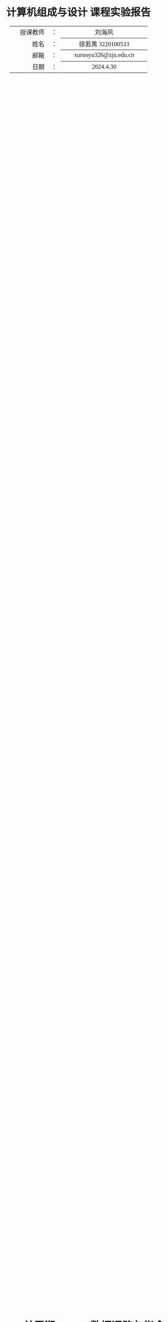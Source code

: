 <div class="cover" style="page-break-after:always;font-family:方正公文仿宋;width:100%;height:100%;border:none;margin: 0 auto;text-align:center;">
    <div style="width:50%;margin: 0 auto;height:0;padding-bottom:10%;">
        </br>
        <img src="https://raw.githubusercontent.com/Keldos-Li/pictures/main/typora-latex-theme/ZJU-name.svg" alt="校名" style="width:100%;"/>
    </div>
    </br></br></br></br></br>
    <div style="width:50%;margin: 0 auto;height:0;padding-bottom:40%;">
        <img src="https://raw.githubusercontent.com/Keldos-Li/pictures/main/typora-latex-theme/ZJU-logo.svg" alt="校徽" style="width:100%;"/>
	</div>
    </br></br></br></br></br></br></br></br></br></br>
    <span style="font-family:黑体;text-align:center;font-size:20pt;margin: 10pt auto;line-height:30pt;"><b>计算机组成与设计 课程实验报告</b></span>
    </br>
    </br>
    <table style="border:none;text-align:center;width:72%;font-family:仿宋;font-size:14px; margin: 0 auto;">
    <tbody style="font-family:华文宋体;font-size:12pt;">
    	<tr style="font-weight:normal;"> 
    		<td style="width:20%;text-align:right;">授课教师</td>
    		<td style="width:2%">：</td> 
    		<td style="width:40%;font-weight:normal;border-bottom: 1px solid;text-align:center;font-family:华文仿宋"> 刘海风 </td>     </tr>
    	<tr style="font-weight:normal;"> 
    		<td style="width:20%;text-align:right;">姓名</td>
    		<td style="width:2%">：</td> 
    		<td style="width:40%;font-weight:normal;border-bottom: 1px solid;text-align:center;font-family:华文仿宋"> 徐若禺 3220100533</td>     </tr>
    	<tr style="font-weight:normal;"> 
    		<td style="width:20%;text-align:right;">邮箱</td>
    		<td style="width:2%">：</td> 
    		<td style="width:40%;font-weight:normal;border-bottom: 1px solid;text-align:center;font-family:华文仿宋"> xuruoyu326@zju.edu.cn </td>     </tr>
    	<tr style="font-weight:normal;"> 
    		<td style="width:20%;text-align:right;">日期</td>
    		<td style="width:2%">：</td> 
    		<td style="width:40%;font-weight:normal;border-bottom: 1px solid;text-align:center;font-family:华文仿宋"> 2024.4.30</td>     </tr>
    </tbody>              
    </table>
</div>


# Lab4-3 单周期 CPU - 数据通路与指令扩展

Lab4 实验报告分为 4-3 和 4-4 两部分，此为第一部分。

## 模块设计

<!-- 本节重点介绍实验的具体过程，包括：代码设计层次结构图及说明、源代码（包括注释）、PC机上进行的关键步骤截图及说明、调试过程等，这部分的内容应当与实际操作过程和结果相符。本节也可以再细分小节，要求同上。（实验报告中请去除本段） -->

### SCPU_ctrl 模块设计

控制单元用于将指令解析为控制信号并提供给数据通路。下面对主要控制信号进行解释：
- `ALUSrc_B`：ALU 第二个操作数选择信号，0 为 `rs2`，1 为立即数。
- `MemtoReg`：写回寄存器的数据来源选择信号，00 为 ALU 计算结果，01 为内存读取数据，10 为 `PC + 4`，11 为立即数 Imm。
- `RegWrite`：寄存器写使能信号，0 为不写，1 为写。
- `MemRW`：内存读写使能信号，0 为读，1 为写。此处的 `MemRW` 与最终传给 RAM 的 `wea` 信号不同，需要在 DataPath 中根据指令类型与地址后两位决定最终四位 `wea` 信号的值（见 DataPath 中的 MemRWProcess 模块）。
- `Jump`：跳转信号，00 为 SB 型指令跳转，01 为 `jal` 跳转，10 为 `jalr` 跳转。
- `ALUOp`：ALU 选择信号。
- `Unsigned`：load 指令是否为无符号。
- `SLType`：内存存取指令位宽，01 为 `lw/sw`，10 为 `lh/lhu/sh`，11 为 `lb/lbu/sb`。
- `Branch`：区分 SB 型指令，01 为 `beq/blt/bltu`，10 为 `bne/bge/bgeu`。另外，ALU 模块新增 `EQ` 运算，当两数相等时输出 1，这样对所有 SB 型指令的 ALU 输出进行了统一。
- `UT`：区分 U 型指令，0 为 `lui`，1 为 `auipc`。
- `ImmSel`：立即数生成信号。

对于 ALU 操作码，本模块采用逐级译码的方式：先根据 `OPcode` 生成 `ALUOp` 指示指令类型，再根据 `ALUOp` 生成 `ALU_Control`。

`SCPU_ctrl` 模块代码如下：

```Verilog
module SCPU_ctrl (
    input Fun7,
    input MIO_ready,
    input [2:0] Fun3,
    input [4:0] OPcode,
    output reg UT,
    output reg MemRW,
    output reg CPU_MIO,
    output reg RegWrite,
    output reg ALUSrc_B,
    output reg Unsigned,
    output reg [1:0] Jump,
    output reg [1:0] Branch,
    output reg [1:0] MemtoReg,
    output reg [1:0] SLType,
    output reg [2:0] ImmSel,
    output reg [3:0] ALU_Control
);

    reg [1:0] ALUOp;

    // ALUSrc_B: 0: rs2, 1: Imm
    // MemtoReg: 00: ALU, 01: Mem, 10: PC+4, 11: Imm
    // RegWrite: 0: No, 1: Yes
    // MemRW: 0: No/Read, 1: Write
    // Jump: 00: No/SB-type, 01: jal, 10: jalr
    // ALUOp: 00: add, 01: sub(SB-type), 10: case(R-type), 11: case(I-type(ALU))
    // Unsigned: 0: lw/lb/lh, 1: lbu/lhu
    // SLType: 01: lw/sw, 10: lb/sb/lbu, 11: lh/sh/lhu
    always @(*) begin
        case (OPcode)
            5'b01100: {ALUSrc_B, MemtoReg, RegWrite, MemRW, Jump, ALUOp, Unsigned, SLType} = 12'b000100010000; // R-type
            5'b00100: {ALUSrc_B, MemtoReg, RegWrite, MemRW, Jump, ALUOp, Unsigned, SLType} = 12'b100100011000; // I-type(ALU)
            5'b00000: begin // I-type(load)
                case (Fun3)
                    3'b000: {ALUSrc_B, MemtoReg, RegWrite, MemRW, Jump, ALUOp, Unsigned, SLType} = 12'b101100000010; // lb
                    3'b001: {ALUSrc_B, MemtoReg, RegWrite, MemRW, Jump, ALUOp, Unsigned, SLType} = 12'b101100000011; // lh
                    3'b010: {ALUSrc_B, MemtoReg, RegWrite, MemRW, Jump, ALUOp, Unsigned, SLType} = 12'b101100000001; // lw
                    3'b100: {ALUSrc_B, MemtoReg, RegWrite, MemRW, Jump, ALUOp, Unsigned, SLType} = 12'b101100000110; // lbu
                    3'b101: {ALUSrc_B, MemtoReg, RegWrite, MemRW, Jump, ALUOp, Unsigned, SLType} = 12'b101100000111; // lhu
                endcase
            end
            5'b01000: begin // S-type
                case (Fun3)
                    3'b000: {ALUSrc_B, MemtoReg, RegWrite, MemRW, Jump, ALUOp, Unsigned, SLType} = 12'b100010000010; // sb
                    3'b001: {ALUSrc_B, MemtoReg, RegWrite, MemRW, Jump, ALUOp, Unsigned, SLType} = 12'b100010000011; // sh
                    3'b010: {ALUSrc_B, MemtoReg, RegWrite, MemRW, Jump, ALUOp, Unsigned, SLType} = 12'b100010000001; // sw
                endcase
            end
            5'b11000: {ALUSrc_B, MemtoReg, RegWrite, MemRW, Jump, ALUOp, Unsigned, SLType} = 12'b000000001000; // SB-type
            5'b11011: {ALUSrc_B, MemtoReg, RegWrite, MemRW, Jump, ALUOp, Unsigned, SLType} = 12'b110100100000; // jal
            5'b11001: {ALUSrc_B, MemtoReg, RegWrite, MemRW, Jump, ALUOp, Unsigned, SLType} = 12'b110101000000; // jalr
            5'b01101: {ALUSrc_B, MemtoReg, RegWrite, MemRW, Jump, ALUOp, Unsigned, SLType} = 12'b011100000000; // lui
            5'b00101: {ALUSrc_B, MemtoReg, RegWrite, MemRW, Jump, ALUOp, Unsigned, SLType} = 12'b011100000000; // auipc
        endcase
        // Branch: 01: beq/blt/bltu, 10: bne/bge/bgeu
        Branch[0] = (OPcode == 5'b11000 && (Fun3 == 3'b000 || Fun3 == 3'b100 || Fun3 == 3'b110)) ? 1'b1 : 1'b0;
        Branch[1] = (OPcode == 5'b11000 && (Fun3 == 3'b001 || Fun3 == 3'b101 || Fun3 == 3'b111)) ? 1'b1 : 1'b0;
        // UT: 1 auipc, 0 lui
        UT = (OPcode == 5'b00101) ? 1'b1 : 1'b0;
    end

    // ImmSel: 000: lui/auipc, 001: I-type, 010: S-type, 011: SB-type, 100: jal, 101: jalr, 110: auipc
    always @(*) begin
        case (OPcode)
            5'b00100: ImmSel = 3'b001; // I-type(ALU)
            5'b00000: ImmSel = 3'b001; // I-type(load)
            5'b01000: ImmSel = 3'b010; // S-type
            5'b11000: ImmSel = 3'b011; // SB-type
            5'b11011: ImmSel = 3'b100; // jal
            5'b11001: ImmSel = 3'b001; // jalr
            5'b01101: ImmSel = 3'b000; // lui
            5'b00101: ImmSel = 3'b000; // auipc
        endcase
    end

    always @(*) begin
        case (ALUOp)
            2'b00: ALU_Control = 4'b0000; // add
            2'b01: begin // SB-type
                case (Fun3)
                    3'b000: ALU_Control = 4'b1010; // beq
                    3'b001: ALU_Control = 4'b1010; // bne
                    3'b100: ALU_Control = 4'b0011; // blt
                    3'b101: ALU_Control = 4'b0011; // bge
                    3'b110: ALU_Control = 4'b0100; // bltu
                    3'b111: ALU_Control = 4'b0100; // bgeu
                endcase
            end
            2'b10: begin // R-type
                case ({Fun3, Fun7})
                    4'b0000: ALU_Control = 4'b0000; // add
                    4'b0001: ALU_Control = 4'b0001; // sub
                    4'b0010: ALU_Control = 4'b0010; // sll
                    4'b0100: ALU_Control = 4'b0011; // slt
                    4'b0110: ALU_Control = 4'b0100; // sltu
                    4'b1000: ALU_Control = 4'b0101; // xor
                    4'b1010: ALU_Control = 4'b0110; // srl
                    4'b1011: ALU_Control = 4'b0111; // sra
                    4'b1100: ALU_Control = 4'b1000; // or
                    4'b1110: ALU_Control = 4'b1001; // and
                endcase
            end
            2'b11: begin // I-type(ALU)
                case (Fun3)
                    3'b000: ALU_Control = 4'b0000; // add
                    3'b001: ALU_Control = 4'b0010; // sll
                    3'b010: ALU_Control = 4'b0011; // slt
                    3'b011: ALU_Control = 4'b0100; // sltu
                    3'b100: ALU_Control = 4'b0101; // xor
                    3'b110: ALU_Control = 4'b1000; // or
                    3'b111: ALU_Control = 4'b1001; // and
                    3'b101: begin
                        case (Fun7)
                            1'b0: ALU_Control = 4'b0110; // srl
                            1'b1: ALU_Control = 4'b0111; // sra
                        endcase
                    end
                endcase
            end
        endcase
        CPU_MIO = 0;
    end

endmodule
```

### DataPath 模块设计

**DataPath 图见末尾附录**

SCPU 中的数据通路部分用于串联各个模块，并根据控制信号实现不同指令的功能。以下对模块中出现的多路选择器进行功能介绍：
- `MUX2T1_0`：根据 `ALUSrc_B` 选择 ALU 第二个操作数来源于 `rs2` 还是立即数。
- `MUX2T1_1`：根据 SB 类型指令比较结果选择下一个指令是 `PC + 4` 还是 `PC + imm`。
- `MUX4T1_0`：根据 `MemtoReg` 信号选择写入寄存器堆的数据来源于 ALU、内存、PC 还是大立即数。
- `MUX4T1_1`：根据 `Jump` 信号决定下一个指令是 `PC + 4`、`PC + imm` 还是 `rs1 + imm`，并写入 PC 寄存器。

以下为数据通路代码：
```Verilog
module DataPath(
    input clk,
    input rst,
    input UT,
    input RegWrite,
    input Unsigned,
    input ALUSrc_B,
    input MemRW_in,
    input [1:0] Jump,
    input [1:0] SLType,
    input [1:0] Branch,
    input [1:0] MemtoReg,
    input [2:0] ImmSel,
    input [3:0] ALU_Control,
    input [31:0] Data_in,
    input [31:0] inst_field,
    output [3:0] MemRW_out,
    output [31:0] PC_out,
    output [31:0] Data_out,
    output [31:0] ALU_out
);

    wire [31:0] Imm_out;
    wire [31:0] Rs1_data;
    wire [31:0] Rs2_data;
    wire [31:0] DataTMUX;
    wire [31:0] add_0_res;
    wire [31:0] add_1_res;
    wire [31:0] MUX2T1_0_res;
    wire [31:0] MUX2T1_1_res;
    wire [31:0] MUX4T1_0_res;
    wire [31:0] MUX4T1_1_res;

    MUX2T1_32 MUX2T1_0 (
        .I0(Rs2_data),
        .I1(Imm_out),
        .S(ALUSrc_B),
        .O(MUX2T1_0_res)
    );

    MUX2T1_32 MUX2T1_1 (
        .I0(add_0_res),
        .I1(add_1_res),
        .S((Branch[0] & ALU_out[0]) | (Branch[1] & (~ALU_out[0]))),
        .O(MUX2T1_1_res)
    );

    MUX4T1_32 MUX4T1_0 (
        .I0(ALU_out),
        .I1(DataTMUX),
        .I2(add_0_res),
        .I3(UT ? add_1_res : Imm_out),
        .S(MemtoReg),
        .O(MUX4T1_0_res)
    );

    MUX4T1_32 MUX4T1_1 (
        .I0(MUX2T1_1_res),
        .I1(add_1_res),
        .I2(ALU_out),
        .I3(MUX2T1_1_res),
        .S(Jump),
        .O(MUX4T1_1_res)
    );

    add_32 add_32_0 (
        .A(PC_out),
        .B(32'h00000004),
        .O(add_0_res)
    );

    add_32 add_32_1 (
        .A(PC_out),
        .B(Imm_out),
        .O(add_1_res)
    );

    DataProcess DP (
        .Addr(ALU_out[1:0]),
        .Data_in(Data_in),
        .DataTMUX(DataTMUX),
        .Unsigned(Unsigned),
        .SLType(SLType)
    );

    MemRWProcess MP (
        .MemRW_in(MemRW_in),
        .SLType(SLType),
        .Addr(ALU_out[1:0]),
        .MemRW_out(MemRW_out),
        .Rs2_data(Rs2_data),
        .Data_out(Data_out)
    );

    ImmGen ImmGen (
        .ImmSel(ImmSel),
        .inst_field(inst_field),
        .Imm_out(Imm_out)
    );

    ALU ALU (
        .A(Rs1_data),
        .ALU_operation(ALU_Control),
        .B(MUX2T1_0_res),
        .res(ALU_out)
    );

    REG32 PC (
        .clk(clk),
        .rst(rst),
        .CE(1'b1),
        .D(MUX4T1_1_res),
        .Q(PC_out)
    );

    Regs Regs (
        .clk(clk),
        .rst(rst),
        .Rs1_addr(inst_field[19:15]),
        .Rs2_addr(inst_field[24:20]),
        .Wt_addr(inst_field[11:7]),
        .Wt_data(MUX4T1_0_res),
        .RegWrite(RegWrite),
        .Rs1_data(Rs1_data),
        .Rs2_data(Rs2_data)
    );

endmodule
```

<!-- - S-type
    - 对于 sb, sh 等指令的处理：通过增加 SCPU_ctrl 中 MemRW 的位数，使其与 RAM 中 wea 相对应（wea 为四位，每一位代表一个字节的写使能）；无需考虑符号扩展。
- I-type(load)
    - 对于 lb, lbu, lh, lhu 等指令的处理：正常从 memory 中读取 32 位数据，然后在 regFile 的 write data 前加一个新模块（根据 MemRW 按字节截取数据，再根据是否为 unsigned 进行扩展，在 Data Process 模块完成）
    - Data Process 模块
        - 输入：MemRW, MemData, MemAddr, MemData
        - 输出：Data
        - 逻辑：根据 MemRW 按字节截取数据，再根据是否为 unsigned 进行扩展
    - 需要注意：由于 MemRW 位数修改，因此 SCPU 和 CSSTE 也需要相应修改
- SB-type
    - 在 ALU 模块新增 EQ 运算，当 `A == B` 时 `res = 1`，为了使 `beq`, `bne` 与其他跳转指令统一
        - `Branch[0] = 1`: beq, blt, bltu
        - `Branch[1] = 1`: bne, bge, bgeu
    - `MUX2T1_1` 中 `S = (Branch[0] & ALU_res[0]) | (Branch[1] & ~ALU_res[0])` -->

#### DataProcess

`DataProcess` 为内存读取处理模块，输入为内存中取出的 `Data_in`，输出为 32 位 `DataTMUX`。先根据 `SLType` 信号与地址后两位决定取 `Data_in` 的哪一部分，再根据指令是否为无符号进行相应扩展。`DataProcess` 模块代码如下：
```Verilog
module DataProcess(
    input Unsigned,
    input [1:0] Addr,
    input [1:0] SLType,
    input [31:0] Data_in,
    output reg [31:0] DataTMUX
);

    // Addr 为数据地址（按字节），需要根据 Addr[1:0] 和 SLType 选择 Data_in 的哪一部分，再根据 Unsigned 选择是否符号扩展
    // Unsigned: 0: lw/lb/lh, 1: lbu/lhu
    // SLType: 01: lw, 10: lb/lbu, 11: lh/lhu
    reg [31:0] tmp;
    always @(*) begin
        case (Addr)
            2'b00: tmp = Data_in;
            2'b01: tmp = {8'b0, Data_in[31:8]};
            2'b10: tmp = {16'b0, Data_in[31:16]};
            2'b11: tmp = {24'b0, Data_in[31:24]};
        endcase
        case (SLType)
            3'b001: DataTMUX = tmp[31:0]; // lw
            3'b010: DataTMUX = (Unsigned) ? {{24{1'b0}}, tmp[7:0]} : {{24{tmp[7]}}, tmp[7:0]}; // lb/lbu
            3'b011: DataTMUX = (Unsigned) ? {{16{1'b0}}, tmp[15:0]} : {{16{tmp[15]}}, tmp[15:0]}; // lh/lhu
            default: DataTMUX = 32'b0;
        endcase
    end

endmodule
```

#### MemRWProcess

`MemRWProcess` 为内存写入处理模块，主要有两个功能：
1. 根据 `SLType` 信号及地址后两位将 `MemRW` 信号扩展为四位 `wea` 表示字内每个字节的写使能，输出 4 位 `MemRW_out`。
2. 根据 `SLType` 信号及地址后两位将写入数据 `Rs2_data` 与内存位置对齐，输出 32 位 `Data_out`。

`MemRWProcess` 模块代码如下：
```Verilog
module MemRWProcess(
    input MemRW_in,
    input [1:0] Addr,
    input [1:0] SLType,
    input [31:0] Rs2_data,
    output reg [3:0] MemRW_out,
    output reg [31:0] Data_out
);

    // SLType: 01: sw, 10: sb, 11: sh
    always @(*) begin
        MemRW_out = 4'b0;
        Data_out = Rs2_data;
        if (MemRW_in) begin
            case (SLType)
                2'b01: {MemRW_out, Data_out} = {4'b1111, Rs2_data}; // sw
                2'b10: begin // sb
                    case (Addr)
                        2'b00: {MemRW_out, Data_out} = {4'b0001, 24'b0, Rs2_data[7:0]};
                        2'b01: {MemRW_out, Data_out} = {4'b0010, 16'b0, Rs2_data[7:0], 8'b0};
                        2'b10: {MemRW_out, Data_out} = {4'b0100, 8'b0, Rs2_data[7:0], 16'b0};
                        2'b11: {MemRW_out, Data_out} = {4'b1000, Rs2_data[7:0], 24'b0};
                    endcase
                end
                2'b11: begin // sh
                    case (Addr)
                        2'b00: {MemRW_out, Data_out} = {4'b0011, 16'b0, Rs2_data[15:0]};
                        2'b01: {MemRW_out, Data_out} = {4'b0110, 8'b0, Rs2_data[15:0], 8'b0};
                        2'b10: {MemRW_out, Data_out} = {4'b1100, Rs2_data[15:0], 16'b0};
                    endcase
                end
            endcase
        end
    end

endmodule
```

#### ImmGen

立即数生成模块有 32 位指令、控制单元提供的立即数选择信号作为输入，32 位生成立即数作为输出。立即数选择信号对应不同的**指令结构**，据此提取 32 位指令中的立即数并扩展为 32 位后输出。`ImmGen` 模块代码如下：

```verilog
module ImmGen(
    input [2:0] ImmSel,
    input [31:0] inst_field,
    output reg [31:0] Imm_out
);

    // ImmSel: 000: U-type, 001: I-type, 010: S-type, 011: SB-type, 100: UJ-type
    always @(*) begin
        case (ImmSel)
            3'b000: Imm_out = {inst_field[31:12], 12'h000}; // U-type
            3'b001: Imm_out = {{21{inst_field[31]}}, inst_field[30:20]}; // I-type
            3'b010: Imm_out = {{21{inst_field[31]}}, inst_field[30:25], inst_field[11:7]}; // S-type
            3'b011: Imm_out = {{20{inst_field[31]}}, inst_field[7], inst_field[30:25], inst_field[11:8], 1'b0}; // SB-type
            3'b100: Imm_out = {{12{inst_field[31]}}, inst_field[19:12], inst_field[20], inst_field[30:21], 1'b0}; // UJ-type
        endcase
    end

endmodule
```

#### REG32

`REG32` 在本实验中为 PC 寄存器，`CE` 为使能信号，`rst` 为复位信号。

```Verilog
module REG32(
    input clk,
    input rst,
    input CE,
    input [31:0] D,
    output reg [31:0] Q
);

    always @(posedge clk or posedge rst) begin
        if (rst) Q <= 32'b0;
        else if (CE) Q <= D;
    end

endmodule
```

### 仿真代码设计

#### ImmGen 仿真设计

ImmGen 的仿真部分，我们对 I-type, J-type, S-type, B-type, U-type 不同类型的所有指令都设计仿真代码，尽量涵盖立即数的边界情况与无符号情况。代码如下：
```Verilog
`include "Lab4_header.vh"

module ImmGen_tb();
    reg [2:0]   ImmSel;
    reg [31:0]  inst_field;
    wire[31:0]  Imm_out;

    ImmGen m0 (.ImmSel(ImmSel), .inst_field(inst_field), .Imm_out(Imm_out));

    `define LET_INST_BE(inst) \
        inst_field = inst; \
        #3;

    initial begin

        /* Test for U-Type */
        ImmSel = `IMM_SEL_U;
        `LET_INST_BE(32'hFFFFF0B7);   //lui x1, 0xFFFFF
        `LET_INST_BE(32'hAAAAA097);   //auipc x1, 0xAAAAA

        /* Test for I-Type */
        ImmSel = `IMM_SEL_I;
        `LET_INST_BE(32'h3E810093);   //addi x1, x2, 1000
        `LET_INST_BE(32'h00A14093);   //xori x1, x2, 10
        `LET_INST_BE(32'h00116093);   //ori x1, x2, 1
        `LET_INST_BE(32'h00017093);   //andi x1, x2, 0
        `LET_INST_BE(32'h01411093);   //slli x1, x2, 20
        `LET_INST_BE(32'h00515093);   //srli x1, x2, 5
        `LET_INST_BE(32'h40F15093);   //srai x1, x2, 15
        `LET_INST_BE(32'hFFF12093);   //slti x1, x2, -1
        `LET_INST_BE(32'h3FF13093);   //sltiu x1, x2, 1023

        `LET_INST_BE(32'h0E910083);   //lb x1, 233(x2)
        `LET_INST_BE(32'h0F114083);   //lh x1, 241(x2)
        `LET_INST_BE(32'h0D914083);   //lbu x1, 217(x2)
        `LET_INST_BE(32'h0D114083);   //lhu x1, 209(x2)

        `LET_INST_BE(32'h00008167);   //jalr x2, 0(x1)

        /* Test for S-Type */
        ImmSel = `IMM_SEL_S;
        `LET_INST_BE(32'hFE110DA3);   //sb x1, -5(x2)
        `LET_INST_BE(32'h00211023);   //sh x2, 0(x2)
        `LET_INST_BE(32'h00C0A523);   //sw x12, 10(x1)

        /* Test for B-Type */
        ImmSel = `IMM_SEL_B;
        `LET_INST_BE(32'hFE108AE3);   //beq x1, x1, -12
        `LET_INST_BE(32'h00211463);   //bne x2, x2, 8
        `LET_INST_BE(32'h0031CA63);   //blt x3, x3, 20
        `LET_INST_BE(32'hFE4256E3);   //bge x4, x4, -20
        `LET_INST_BE(32'h3A20ECE3);   //bltu x1, x2, 3000
        `LET_INST_BE(32'h0020F063);   //bgeu x1, x2, 0

        /* Test for J-Type */
        ImmSel = `IMM_SEL_J;
        `LET_INST_BE(32'hF9DFF06F);   //jal x0, -100
        `LET_INST_BE(32'h3FE000EF);   //jal x1, 1023 NOTE: does ImmGen output 1023?

        #5; $finish();
    end
endmodule
```

#### SCPU_ctrl 仿真设计

`SCPU_ctrl` 模块仿真部分，同样尽量涉及所有指令。仿真代码如下：
```Verilog
`include "Lab4_header.vh"

module SCPU_ctrl_tb();
    reg Fun7;
    reg MIO_ready;
    reg [2:0] Fun3;
    reg [4:0] OPcode;
    wire UT;
    wire MemRW;
    wire CPU_MIO;
    wire RegWrite;
    wire ALUSrc_B;
    wire Unsigned;
    wire [1:0] Jump;
    wire [1:0] Branch;
    wire [1:0] SLType;
    wire [1:0] MemtoReg;
    wire [2:0] ImmSel;
    wire [3:0] ALU_Control;

    SCPU_ctrl m0 (
        .OPcode(OPcode),
        .Fun3(Fun3),
        .Fun7(Fun7),
        .UT(UT),
        .SLType(SLType),
        .Unsigned(Unsigned),
        .MIO_ready(MIO_ready),
        .ImmSel(ImmSel),
        .ALUSrc_B(ALUSrc_B),
        .MemtoReg(MemtoReg),
        .Jump(Jump),
        .Branch(Branch),
        .RegWrite(RegWrite),
        .MemRW(MemRW),
        .ALU_Control(ALU_Control),
        .CPU_MIO(CPU_MIO)
    );

    reg [31:0] inst_for_test;

`define LET_INST_BE(inst) \
    inst_for_test = inst; \
    OPcode = inst_for_test[6:2]; \
    Fun3 = inst_for_test[14:12]; \
    Fun7 = inst_for_test[30]; \
    #5;

    initial begin

        MIO_ready = 0;

        `LET_INST_BE(32'h001100B3); // add x1, x2, x1
        `LET_INST_BE(32'h400080B3); // sub x1, x1, x0
        `LET_INST_BE(32'h002140B3); // xor x1, x2, x2
        `LET_INST_BE(32'h002160B3); // or x1, x2, x2
        `LET_INST_BE(32'h002170B3); // and x1, x2, x2
        `LET_INST_BE(32'h002110B3); // sll x1, x2, x2
        `LET_INST_BE(32'h002150B3); // srl x1, x2, x2
        `LET_INST_BE(32'h402150B3); // sra x1, x2, x2
        `LET_INST_BE(32'h002120B3); // slt x1, x2, x2
        `LET_INST_BE(32'h002130B3); // sltu x1, x2, x2
        `LET_INST_BE(32'h3E810093); // addi x1, x2, 1000
        `LET_INST_BE(32'h00A14093); // xori x1, x2, 10
        `LET_INST_BE(32'h00116093); // ori x1, x2, 1
        `LET_INST_BE(32'h00017093); // andi x1, x2, 0
        `LET_INST_BE(32'h00311093); // slli x1, x2, 3
        `LET_INST_BE(32'h00515093); // srli x1, x2, 5
        `LET_INST_BE(32'h40415093); // srai x1, x2, 4
        `LET_INST_BE(32'hFFF12093); // slti x1, x2, -1
        `LET_INST_BE(32'h7D013093); // sltiu x1, x2, 2000
        `LET_INST_BE(32'h00810083); // lb x1, 8(x2)
        `LET_INST_BE(32'hFF811083); // lh x1, -8(x2)
        `LET_INST_BE(32'h00812083); // lw x1, 8(x2)
        `LET_INST_BE(32'h7D014083); // lbu x1, 2000(x2)
        `LET_INST_BE(32'h7D015083); // lhu x1, 2000(x2)
        `LET_INST_BE(32'h00A28C23); // sb x10, 24(x5)
        `LET_INST_BE(32'h00B31423); // sh x11, 8(x6)
        `LET_INST_BE(32'h00C0A823); // sw x12, 16(x1)
        `LET_INST_BE(32'hFE108AE3); // beq x1, x1, -12
        `LET_INST_BE(32'h00319263); // bne x3, x3, 4
        `LET_INST_BE(32'hFE104EE3); // blt x0, x1, -4
        `LET_INST_BE(32'h00225463); // bge x4, x2, 8
        `LET_INST_BE(32'h7A10E0E3); // bltu x1, x1, 4000
        `LET_INST_BE(32'h7A10F0E3); // bgeu x1, x1, 4000
        `LET_INST_BE(32'hF9DFF06F); // jal x0, -100
        `LET_INST_BE(32'h000100EF); // jal x1, 65536
        `LET_INST_BE(32'h40030067); // jalr x0, x6, 1024
        `LET_INST_BE(32'h830280E7); // jalr x1, x5, -2000
        `LET_INST_BE(32'h10000537); // lui x10, 65536
        `LET_INST_BE(32'h08000597); // auipc x11, 32768

        #50; $finish();
    end
endmodule
```

#### SCPU 仿真设计

SCPU 整体仿真在一个包含 SCPU、RAM、ROM 的简易测试平台中进行。testbench 代码如下：

```Verilog
module testbench(
    input clk,
    input rst,
    output [31:0] x0,
    output [31:0] x1,
    // ...
    output [31:0] x31
);

    /* SCPU 中接出 */
    wire [31:0] Addr_out;
    wire [31:0] Data_out;       
    wire CPU_MIO;
    wire [3:0] MemRW_out;
    wire [31:0] PC_out;
    /* RAM 接出 */
    wire [31:0] douta;
    /* ROM 接出 */
    wire [31:0] spo;

    SCPU u0(
        .clk(clk),
        .rst(rst),
        .Data_in(douta),
        .MIO_ready(CPU_MIO),
        .inst_in(spo),
        .Addr_out(Addr_out),
        .Data_out(Data_out),
        .CPU_MIO(CPU_MIO),
        .MemRW_out(MemRW_out),
        .PC_out(PC_out),
        .x0(x0),
        .ra(x1),
        // ...
        .t6(x31)
    );

    RAM_B u1(
        .clka(~clk),
        .wea(MemRW_out),
        .addra(Addr_out[11:2]),
        .dina(Data_out),
        .douta(douta)
    );

    ROM_B u2(
        .a(PC_out[11:2]),
        .spo(spo)
    );

endmodule
```

仿真代码设计如下：
```Verilog
module testbench_tb();

    reg clk;
    reg rst;
    wire [31:0] x0;
    wire [31:0] x1;
    // ...
    wire [31:0] x31;

    testbench m0(
        .clk(clk),
        .rst(rst),
        .x0(x0),
        .x1(x1),
        // ...
        .x31(x31)
    );

    initial begin
        clk = 1'b0;
        rst = 1'b1;
        #5;
        rst = 1'b0;
    end

    always #50 clk = ~clk;

endmodule
```

接下来设计测试汇编代码。测试按照 R-type、I-type、S-type、load、B-type、J-type、U-type 的顺序基本涵盖了所有指令。若结果均符合预期，则最终 `x10` 和 `x11` 将分别为 `0xEEEEE0B0` 和 `0xFFFFF0B4`；否则若某个部分出错，则会通过分支跳转指令进入 `dummy` 无限循环。汇编代码如下：
```asm
start:
    lui    x10, 0xAAAAA    # x10 = 0xAAAAA000
    lui    x11, 0xBBBBB    # x11 = 0xBBBBB000

    addi   x1, x0, 3       #  x1 = 0x00000003
    xori   x2, x0, 1023    #  x2 = 0x000003FF
    ori    x3, x0, 1022    #  x3 = 0x000003FE
    andi   x4, x2, 31      #  x4 = 0x0000001F
    slli   x5, x1, 2       #  x5 = 0x0000000C
    srli   x6, x10, 4      #  x6 = 0x0AAAAA00
    srai   x7, x10, 4      #  x7 = 0xFAAAAA00
    slti   x8, x0, -1      #  x8 = 0x00000000
    sltiu  x9, x0, -1      #  x9 = 0x00000001

    add    x1, x1, x0      #  x1 = 0x00000003
    sub    x1, x2, x1      #  x1 = 0x000003FC
    xor    x2, x2, x10     #  x2 = 0xAAAAA3FF
    or     x3, x3, x11     #  x3 = 0xBBBBB3FE
    and    x4, x4, x3      #  x4 = 0x0000001E
    sll    x5, x5, x9      #  x5 = 0x00000018
    srl    x6, x11, x9     #  x6 = 0x5DDDD800
    sra    x7, x11, x9     #  x7 = 0xDDDDD800
    slt    x8, x1, x2      #  x8 = 0x00000000
    sltu   x9, x1, x2      #  x9 = 0x00000001

    sw     x3, 8(x8)       #  mem[0x08] = 0xBBBBB3FE
    sh     x2, 10(x8)      #  mem[0x08] = 0xA3FFB3FE
    sb     x1, 11(x8)      #  mem[0x08] = 0xFCFFB3FE

    lw     x1, 8(x8)       #  x1 = 0xFCFFB3FE
    lh     x2, 8(x8)       #  x2 = 0xFFFFB3FE
    lhu    x3, 8(x8)       #  x3 = 0x0000B3FE
    lb     x4, 8(x8)       #  x4 = 0xFFFFFFFE
    lbu    x5, 8(x8)       #  x5 = 0x000000FE

    beq    x1, x2, dummy
    bne    x3, x3, dummy
    blt    x3, x2, dummy
    bge    x4, x3, dummy
    bltu   x4, x5, dummy

    jal    x1, j_test
    jal    x0, end

j_test:
    auipc  x10, 0xCCCCC    # x10 = 0xCCCCC090
    auipc  x11, 0xDDDDD    # x11 = 0xDDDDD094
    bgeu   x10, x11, dummy
    jalr   x0, x1, 0

dummy:
    nop
    nop
    nop
    jal    x0, dummy

end:
    auipc  x10, 0xEEEEE    # x10 = 0xEEEEE0B0
    auipc  x11, 0xFFFFF    # x11 = 0xFFFFF0B4
```

## 实验结果与分析

### 仿真结果与分析

#### ImmGen 模块仿真

对比波形图 `Imm_out` 与仿真代码中的立即数，可以看到仿真结果与预期一致。需要注意的是，对于 `UJ-type` 中 `jal` 指令，其立即数以 2 为步长（最后一位填充 0），因此指令 `jal x1, 1023` 的实际立即数为 `1022`。
    ![](img/ImmGenTb.png)

#### SCPU_ctrl 模块仿真

以下为控制单元仿真波形图，下面对每种指令的仿真结果进行简单分析：
- R-type 指令：以 `add x1, x2, x1` 为例（机器码 `0x001100B3`），`ALUSrc_B` 为 0，`RegWrite` 为 1，`ALU_Control` 为 0000，符合预期。
    ![](img/SCPU_ctrl_R_Tb.png)
- 立即数运算指令：以 `addi x1, x2, 1000` 为例（机器码 `0x3E810093`），`ALUSrc_B` 为 1，`RegWrite` 为 1，`ALU_Control` 为 0000，`ImmSel` 为 001，符合预期。
    ![](img/SCPU_ctrl_I_Tb.png)
- 内存读取指令：以 `lb x1, 8(x2)` 为例（机器码 `0x00810083`），`ALUSrc_B` 为 1，`RegWrite` 为 1，`ALU_Control` 为 0000，`MemRW` 为 0（表示内存读操作），`SLType` 为 10（表示 `sb/lb/lbu`），`Unsigned` 为 0（不是无符号），`ImmSel` 为 001，符合预期。
- 内存写入指令：以 `sb x10, 24(x5)` 为例（机器码 `0x00A28C23`），`ALUSrc_B` 为 1，`RegWrite` 为 0，`ALU_Control` 为 0000，`MemRW` 为 1（表示内存写操作），`SLType` 为 10（表示 `sb/lb/lbu`），`ImmSel` 为 010，符合预期。
    ![](img/SCPU_ctrl_SL_Tb.png)
- B-type 指令：以 `beq x1, x1, -12` 为例（机器码 `0xFE108AE3`），`ALUSrc_B` 为 0，`RegWrite` 为 0，`ALU_Control` 为 1010，`Jump` 为 01（表示 B-type），`Branch` 为 01（表示 `beq/blt/bltu`），`ImmSel` 为 011，符合预期。
    ![](img/SCPU_ctrl_B_Tb.png)
- `jal` 指令：以 `jal x0, -100` 为例（机器码 `0xF9DFF06F`），`RegWrite` 为 1，`Jump` 为 01（表示 `jal`），`ImmSel` 为 100，符合预期。
- `jalr` 指令：以 `jalr x0, x6, 1024` 为例（机器码 `0x40030067`），`ALUSrc_B` 为 1，`RegWrite` 为 1，`ALU_Control` 为 0000，`Jump` 为 10（表示 `jalr`），`ImmSel` 为 001，符合预期。
- U-type 指令：以 `lui x10, 65536` 为例（机器码 `0x10000537`），`RegWrite` 为 1，`UT` 为 0（表示 U-type），`ImmSel` 为 000，符合预期。
    ![](img/SCPU_ctrl_JU_Tb.png)


#### SCPU 模块仿真

通过波形图可以看到，`x10` 和 `x11` 寄存器最终分别为 `0xEEEEE0B0` 和 `0xFFFFF0B4`，仿真符合预期。
    ![](img/SCPUTb.png)

### 上板结果与分析

将验收汇编程序对应的机器码通过 coe 文件写入 ROM，生成 bit 流文件烧录到 NEXYS 板上后，将 CPU 时钟置为手动单步模式，运行若干周期并观察结果。以下为 `x31 = 0x006`, `x31 = 0x007`, `x31 = 0x666` 三个关键节点的 `Inst_in` 与 `addr_bus` 结果：

| `x31` | `Inst_in` | `addr_bus` |
|-------------|------------|-----|
| `0x006` | <img src = "img/x31_6_inst.png" width = "270"> | <img src = "img/x31_6.png" width = "270"> |
| `0x007` | <img src = "img/x31_7_inst.png" width = "270"> | <img src = "img/x31_7.png" width = "270"> |
| `0x666` | <img src = "img/x31_666_inst.png" width = "270"> | <img src = "img/x31_666.png" width = "270"> |

通过 VGA 显示的最终结果如下：

<img src = "img/VGA_4_3.png" width = "400">

## 讨论与心得

<!-- 简要地叙述一下实验过程中的感受，以及其他的问题描述和自己的感想。特别是实验中遇到的困难，最后如何解决的。在用verilog代码写程序时遇到语法或其他错误，如何修改解决的。（实验报告中请去除本段） -->

见 4-4 实验报告**讨论与心得**部分。